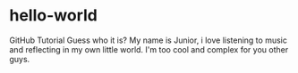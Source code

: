 # hello-world
GitHub Tutorial
Guess who it is?
My name is Junior, i love listening to music and reflecting in my own little world. I'm too cool and complex for you other guys.
